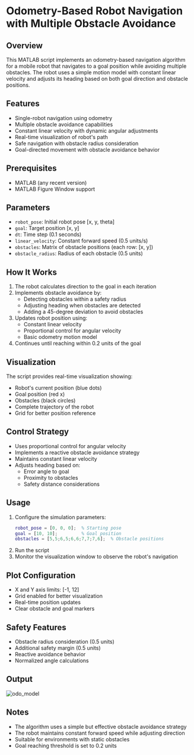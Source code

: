 # Odometry-Based Robot Navigation with Multiple Obstacle Avoidance

## Overview
This MATLAB script implements an odometry-based navigation algorithm for a mobile robot that navigates to a goal position while avoiding multiple obstacles. The robot uses a simple motion model with constant linear velocity and adjusts its heading based on both goal direction and obstacle positions.

## Features
- Single-robot navigation using odometry
- Multiple obstacle avoidance capabilities
- Constant linear velocity with dynamic angular adjustments
- Real-time visualization of robot's path
- Safe navigation with obstacle radius consideration
- Goal-directed movement with obstacle avoidance behavior

## Prerequisites
- MATLAB (any recent version)
- MATLAB Figure Window support

## Parameters
- `robot_pose`: Initial robot pose [x, y, theta]
- `goal`: Target position [x, y]
- `dt`: Time step (0.1 seconds)
- `linear_velocity`: Constant forward speed (0.5 units/s)
- `obstacles`: Matrix of obstacle positions (each row: [x, y])
- `obstacle_radius`: Radius of each obstacle (0.5 units)

## How It Works
1. The robot calculates direction to the goal in each iteration
2. Implements obstacle avoidance by:
   - Detecting obstacles within a safety radius
   - Adjusting heading when obstacles are detected
   - Adding a 45-degree deviation to avoid obstacles
3. Updates robot position using:
   - Constant linear velocity
   - Proportional control for angular velocity
   - Basic odometry motion model
4. Continues until reaching within 0.2 units of the goal

## Visualization
The script provides real-time visualization showing:
- Robot's current position (blue dots)
- Goal position (red x)
- Obstacles (black circles)
- Complete trajectory of the robot
- Grid for better position reference

## Control Strategy
- Uses proportional control for angular velocity
- Implements a reactive obstacle avoidance strategy
- Maintains constant linear velocity
- Adjusts heading based on:
  - Error angle to goal
  - Proximity to obstacles
  - Safety distance considerations

## Usage
1. Configure the simulation parameters:
   ```matlab
   robot_pose = [0, 0, 0];  % Starting pose
   goal = [10, 10];         % Goal position
   obstacles = [5,5;6,5;6,6;7,7;7,6];  % Obstacle positions
   ```
2. Run the script
3. Monitor the visualization window to observe the robot's navigation

## Plot Configuration
- X and Y axis limits: [-1, 12]
- Grid enabled for better visualization
- Real-time position updates
- Clear obstacle and goal markers

## Safety Features
- Obstacle radius consideration (0.5 units)
- Additional safety margin (0.5 units)
- Reactive avoidance behavior
- Normalized angle calculations

## Output
![odo_model](https://github.com/user-attachments/assets/e8f10bd5-bb4b-4d60-9c82-9d688a68028f)


## Notes
- The algorithm uses a simple but effective obstacle avoidance strategy
- The robot maintains constant forward speed while adjusting direction
- Suitable for environments with static obstacles
- Goal reaching threshold is set to 0.2 units
